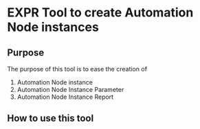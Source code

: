 # EXPR Tool to create Automation Node instances

## Purpose

The purpose of this tool is to ease the creation of
1. Automation Node instance 
2. Automation Node Instance Parameter
3. Automation Node Instance Report


## How to use this tool


